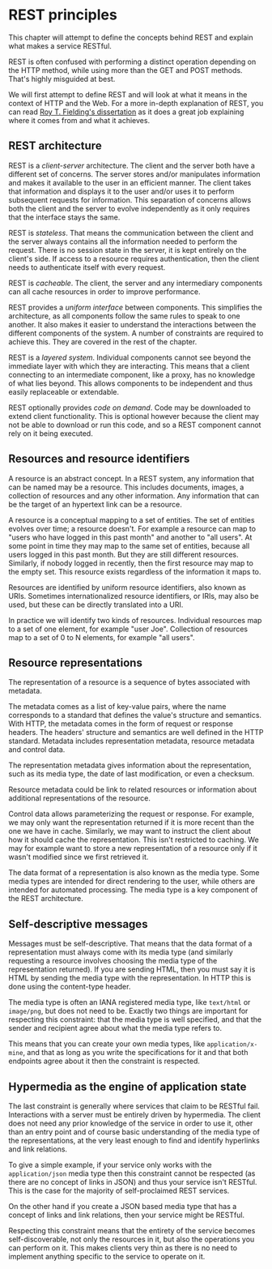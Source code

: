 REST principles
===============

This chapter will attempt to define the concepts behind REST
and explain what makes a service RESTful.

REST is often confused with performing a distinct operation
depending on the HTTP method, while using more than the GET
and POST methods. That's highly misguided at best.

We will first attempt to define REST and will look at what
it means in the context of HTTP and the Web.
For a more in-depth explanation of REST, you can read
[Roy T. Fielding's dissertation](http://www.ics.uci.edu/~fielding/pubs/dissertation/top.htm)
as it does a great job explaining where it comes from and
what it achieves.

REST architecture
-----------------

REST is a *client-server* architecture. The client and the server
both have a different set of concerns. The server stores and/or
manipulates information and makes it available to the user in
an efficient manner. The client takes that information and
displays it to the user and/or uses it to perform subsequent
requests for information. This separation of concerns allows both
the client and the server to evolve independently as it only
requires that the interface stays the same.

REST is *stateless*. That means the communication between the
client and the server always contains all the information needed
to perform the request. There is no session state in the server,
it is kept entirely on the client's side. If access to a resource
requires authentication, then the client needs to authenticate
itself with every request.

REST is *cacheable*. The client, the server and any intermediary
components can all cache resources in order to improve performance.

REST provides a *uniform interface* between components. This
simplifies the architecture, as all components follow the same
rules to speak to one another. It also makes it easier to understand
the interactions between the different components of the system.
A number of constraints are required to achieve this. They are
covered in the rest of the chapter.

REST is a *layered system*. Individual components cannot see
beyond the immediate layer with which they are interacting. This
means that a client connecting to an intermediate component, like
a proxy, has no knowledge of what lies beyond. This allows
components to be independent and thus easily replaceable or
extendable.

REST optionally provides *code on demand*. Code may be downloaded
to extend client functionality. This is optional however because
the client may not be able to download or run this code, and so
a REST component cannot rely on it being executed.

Resources and resource identifiers
----------------------------------

A resource is an abstract concept. In a REST system, any information
that can be named may be a resource. This includes documents, images,
a collection of resources and any other information. Any information
that can be the target of an hypertext link can be a resource.

A resource is a conceptual mapping to a set of entities. The set of
entities evolves over time; a resource doesn't. For example a resource
can map to "users who have logged in this past month" and another
to "all users". At some point in time they may map to the same set of
entities, because all users logged in this past month. But they are
still different resources. Similarly, if nobody logged in recently,
then the first resource may map to the empty set. This resource exists
regardless of the information it maps to.

Resources are identified by uniform resource identifiers, also known
as URIs. Sometimes internationalized resource identifiers, or IRIs,
may also be used, but these can be directly translated into a URI.

In practice we will identify two kinds of resources. Individual
resources map to a set of one element, for example "user Joe".
Collection of resources map to a set of 0 to N elements,
for example "all users".

Resource representations
------------------------

The representation of a resource is a sequence of bytes associated
with metadata.

The metadata comes as a list of key-value pairs, where the name
corresponds to a standard that defines the value's structure and
semantics. With HTTP, the metadata comes in the form of request
or response headers. The headers' structure and semantics are well
defined in the HTTP standard. Metadata includes representation
metadata, resource metadata and control data.

The representation metadata gives information about the
representation, such as its media type, the date of last
modification, or even a checksum.

Resource metadata could be link to related resources or
information about additional representations of the resource.

Control data allows parameterizing the request or response.
For example, we may only want the representation returned if
it is more recent than the one we have in cache. Similarly,
we may want to instruct the client about how it should cache
the representation. This isn't restricted to caching. We may
for example want to store a new representation of a resource
only if it wasn't modified since we first retrieved it.

The data format of a representation is also known as the media
type. Some media types are intended for direct rendering to the
user, while others are intended for automated processing. The
media type is a key component of the REST architecture.

Self-descriptive messages
-------------------------

Messages must be self-descriptive. That means that the data
format of a representation must always come with its media
type (and similarly requesting a resource involves choosing
the media type of the representation returned). If you are
sending HTML, then you must say it is HTML by sending the
media type with the representation. In HTTP this is done
using the content-type header.

The media type is often an IANA registered media type, like
`text/html` or `image/png`, but does not need to be. Exactly
two things are important for respecting this constraint: that
the media type is well specified, and that the sender and
recipient agree about what the media type refers to.

This means that you can create your own media types, like
`application/x-mine`, and that as long as you write the
specifications for it and that both endpoints agree about
it then the constraint is respected.

Hypermedia as the engine of application state
---------------------------------------------

The last constraint is generally where services that claim
to be RESTful fail. Interactions with a server must be
entirely driven by hypermedia. The client does not need
any prior knowledge of the service in order to use it,
other than an entry point and of course basic understanding
of the media type of the representations, at the very least
enough to find and identify hyperlinks and link relations.

To give a simple example, if your service only works with
the `application/json` media type then this constraint
cannot be respected (as there are no concept of links in
JSON) and thus your service isn't RESTful. This is the case
for the majority of self-proclaimed REST services.

On the other hand if you create a JSON based media type
that has a concept of links and link relations, then
your service might be RESTful.

Respecting this constraint means that the entirety of the
service becomes self-discoverable, not only the resources
in it, but also the operations you can perform on it. This
makes clients very thin as there is no need to implement
anything specific to the service to operate on it.
